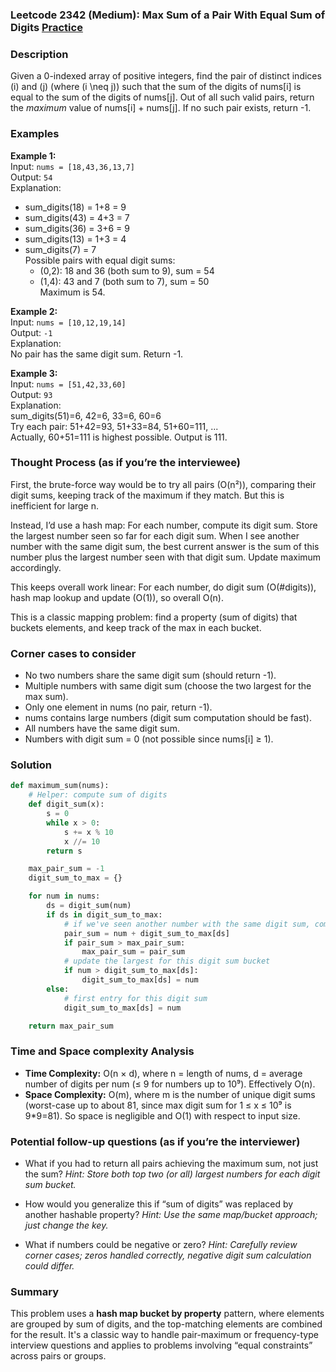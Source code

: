 ### Leetcode 2342 (Medium): Max Sum of a Pair With Equal Sum of Digits [Practice](https://leetcode.com/problems/max-sum-of-a-pair-with-equal-sum-of-digits)

### Description  
Given a 0-indexed array of positive integers, find the pair of distinct indices \(i\) and \(j\) (where \(i \neq j\)) such that the sum of the digits of nums[i] is equal to the sum of the digits of nums[j]. Out of all such valid pairs, return the *maximum* value of nums[i] + nums[j]. If no such pair exists, return -1.

### Examples  

**Example 1:**  
Input: `nums = [18,43,36,13,7]`  
Output: `54`  
Explanation:   
- sum_digits(18) = 1+8 = 9  
- sum_digits(43) = 4+3 = 7  
- sum_digits(36) = 3+6 = 9  
- sum_digits(13) = 1+3 = 4  
- sum_digits(7) = 7  
Possible pairs with equal digit sums:  
  - (0,2): 18 and 36 (both sum to 9), sum = 54  
  - (1,4): 43 and 7 (both sum to 7), sum = 50  
Maximum is 54.

**Example 2:**  
Input: `nums = [10,12,19,14]`  
Output: `-1`  
Explanation:  
No pair has the same digit sum. Return -1.

**Example 3:**  
Input: `nums = [51,42,33,60]`  
Output: `93`  
Explanation:  
sum_digits(51)=6, 42=6, 33=6, 60=6  
Try each pair: 51+42=93, 51+33=84, 51+60=111, ...  
Actually, 60+51=111 is highest possible. Output is 111.


### Thought Process (as if you’re the interviewee)  

First, the brute-force way would be to try all pairs (O(n²)), comparing their digit sums, keeping track of the maximum if they match. But this is inefficient for large n.

Instead, I’d use a hash map: For each number, compute its digit sum. Store the largest number seen so far for each digit sum. When I see another number with the same digit sum, the best current answer is the sum of this number plus the largest number seen with that digit sum. Update maximum accordingly.

This keeps overall work linear: For each number, do digit sum (O(#digits)), hash map lookup and update (O(1)), so overall O(n).

This is a classic mapping problem: find a property (sum of digits) that buckets elements, and keep track of the max in each bucket.

### Corner cases to consider  
- No two numbers share the same digit sum (should return -1).
- Multiple numbers with same digit sum (choose the two largest for the max sum).
- Only one element in nums (no pair, return -1).
- nums contains large numbers (digit sum computation should be fast).
- All numbers have the same digit sum.
- Numbers with digit sum = 0 (not possible since nums[i] ≥ 1).

### Solution

```python
def maximum_sum(nums):
    # Helper: compute sum of digits
    def digit_sum(x):
        s = 0
        while x > 0:
            s += x % 10
            x //= 10
        return s

    max_pair_sum = -1
    digit_sum_to_max = {}

    for num in nums:
        ds = digit_sum(num)
        if ds in digit_sum_to_max:
            # if we've seen another number with the same digit sum, compute pair sum
            pair_sum = num + digit_sum_to_max[ds]
            if pair_sum > max_pair_sum:
                max_pair_sum = pair_sum
            # update the largest for this digit sum bucket
            if num > digit_sum_to_max[ds]:
                digit_sum_to_max[ds] = num
        else:
            # first entry for this digit sum
            digit_sum_to_max[ds] = num

    return max_pair_sum
```

### Time and Space complexity Analysis  

- **Time Complexity:** O(n × d), where n = length of nums, d = average number of digits per num (≤ 9 for numbers up to 10⁹). Effectively O(n).
- **Space Complexity:** O(m), where m is the number of unique digit sums (worst-case up to about 81, since max digit sum for 1 ≤ x ≤ 10⁹ is 9\*9=81). So space is negligible and O(1) with respect to input size.

### Potential follow-up questions (as if you’re the interviewer)  

- What if you had to return all pairs achieving the maximum sum, not just the sum?
  *Hint: Store both top two (or all) largest numbers for each digit sum bucket.*

- How would you generalize this if “sum of digits” was replaced by another hashable property?
  *Hint: Use the same map/bucket approach; just change the key.*

- What if numbers could be negative or zero?
  *Hint: Carefully review corner cases; zeros handled correctly, negative digit sum calculation could differ.*

### Summary

This problem uses a **hash map bucket by property** pattern, where elements are grouped by sum of digits, and the top-matching elements are combined for the result. It's a classic way to handle pair-maximum or frequency-type interview questions and applies to problems involving “equal constraints” across pairs or groups.